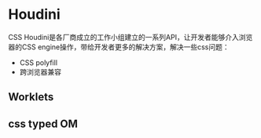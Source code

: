 # Houdini

CSS Houdini是各厂商成立的工作小组建立的一系列API，让开发者能够介入浏览器的CSS engine操作，带给开发者更多的解决方案，解决一些css问题：

- CSS polyfill
- 跨浏览器兼容

## Worklets

## css typed OM
